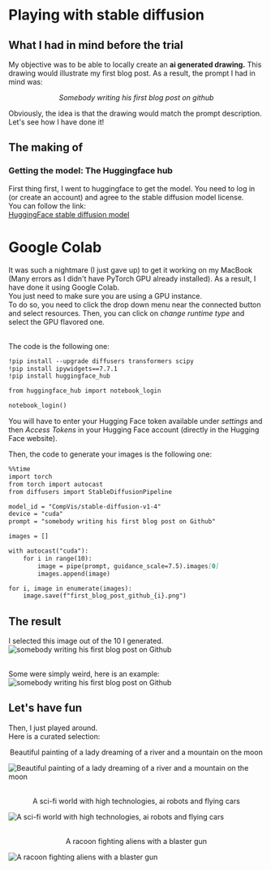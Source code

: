# Playing with stable diffusion

## What I had in mind before the trial

My objective was to be able to locally create an <b>ai generated drawing.</b>
This drawing would illustrate my first blog post.
As a result, the prompt I had in mind was:
<p style='text-align: center;'><i>Somebody writing his first blog post on github</i></p>
Obviously, the idea is that the drawing would match the prompt description.
Let's see how I have done it!

## The making of

### Getting the model: The Huggingface hub
First thing first, I went to huggingface to get the model. You need to log in (or create an account) and agree to the stable diffusion model license. 
<br>You can follow the link:
<br>[HuggingFace stable diffusion model](https://huggingface.co/CompVis/stable-diffusion-v1-4)

# Google Colab

It was such a nightmare (I just gave up) to get it working on my MacBook (Many errors as I didn't have PyTorch GPU already installed). 
As a result, I have done it using Google Colab.
<br>You just need to make sure you are using a GPU instance.
<br>To do so, you need to click the drop down menu near the connected button and select resources. Then, you can click on <i>change runtime type</i> and select the GPU flavored one.

<br>The code is the following one:
```markdown
!pip install --upgrade diffusers transformers scipy
!pip install ipywidgets==7.7.1
!pip install huggingface_hub

from huggingface_hub import notebook_login

notebook_login()
```

You will have to enter your Hugging Face token available under <i>settings</i> and then <i>Access Tokens</i> in your Hugging Face account (directly in the Hugging Face website).

Then, the code to generate your images is the following one:
```markdown
%%time
import torch
from torch import autocast
from diffusers import StableDiffusionPipeline

model_id = "CompVis/stable-diffusion-v1-4"
device = "cuda"
prompt = "somebody writing his first blog post on Github"

images = []

with autocast("cuda"):
    for i in range(10):
        image = pipe(prompt, guidance_scale=7.5).images[0]  
        images.append(image)

for i, image in enumerate(images):
    image.save(f"first_blog_post_github_{i}.png")
```
## The result

I selected this image out of the 10 I generated.
<br>![somebody writing his first blog post on Github](./images/27102022/first_blog_post_github_2.png)

<br> Some were simply weird, here is an example:
![somebody writing his first blog post on Github](./images/27102022/first_blog_post_github.png)

## Let's have fun

Then, I just played around.
<br>Here is a curated selection:
<p style='text-align: center;'>Beautiful painting of a lady dreaming of a river and a mountain on the moon</p>

![Beautiful painting of a lady dreaming of a river and a mountain on the moon](images/27102022/lady_moon_0.png)
<br><br>
<p style='text-align: center;'>A sci-fi world with high technologies, ai robots and flying cars</p>

![A sci-fi world with high technologies, ai robots and flying cars](images/27102022/sci_fi_world_3.png)
<br><br>
<p style='text-align: center;'>A racoon fighting aliens with a blaster gun</p>

![A racoon fighting aliens with a blaster gun](images/27102022/racoon_0.png)


